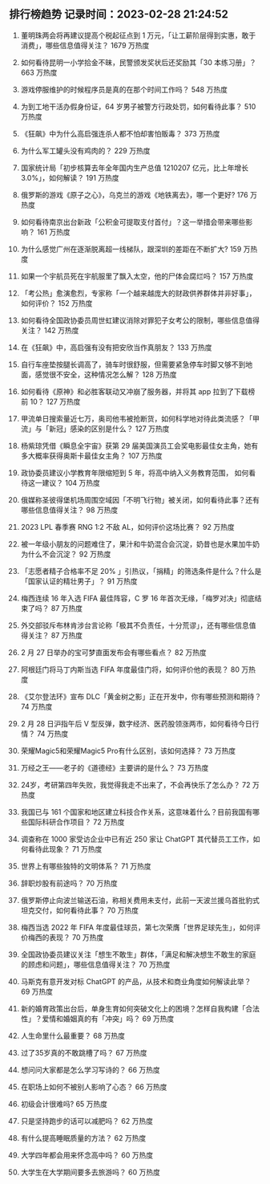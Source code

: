 
## 排行榜趋势 记录时间：2023-02-28 21:24:52
  
  1. 董明珠两会将再建议提高个税起征点到 1 万元，「让工薪阶层得到实惠，敢于消费」，哪些信息值得关注？ 1679 万热度
    
  2. 如何看待昆明一小学拾金不昧，民警颁发奖状后还奖励其「30 本练习册」？ 663 万热度
    
  3. 游戏停服维护的时候程序员是真的在那个时间工作吗？ 548 万热度
    
  4. 为到工地干活办假身份证，64 岁男子被警方行政处罚，如何看待此事？ 510 万热度
    
  5. 《狂飙》中为什么高启强连杀人都不怕却害怕贩毒？ 373 万热度
    
  6. 为什么军工罐头没有鸡肉的？ 229 万热度
    
  7. 国家统计局「初步核算去年全年国内生产总值 1210207 亿元，比上年增长 3.0%」，如何解读？ 191 万热度
    
  8. 俄罗斯的游戏《原子之心》，乌克兰的游戏《地铁离去》，哪一个更好? 176 万热度
    
  9. 如何看待南京出台新政「公积金可提取支付首付」？这一举措会带来哪些影响？ 161 万热度
    
  10. 为什么感觉广州在逐渐脱离超一线梯队，跟深圳的差距在不断扩大? 159 万热度
    
  11. 如果一个宇航员死在宇航服里了飘入太空，他的尸体会腐烂吗？ 157 万热度
    
  12. 「考公热」愈演愈烈，专家称「一个越来越庞大的财政供养群体并非好事」，如何评价？ 152 万热度
    
  13. 如何看待全国政协委员周世虹建议消除对罪犯子女考公的限制，哪些信息值得关注？ 142 万热度
    
  14. 在《狂飙》中，高启强有没有把安欣当作真朋友？ 133 万热度
    
  15. 自行车座垫按腿长调高了，骑车时很舒服，但需要紧急停车时脚又够不到地面，感觉很不安全，这种情况怎么解？ 128 万热度
    
  16. 如何看待《原神》和必胜客联动又冲崩了服务器，并将其 app 拉到了下载榜前 10？ 127 万热度
    
  17. 甲流单日搜索量近七万，奥司他韦被抢断货，如何科学地对待此类流感？「甲流」与「新冠」感染的区别是什么？ 127 万热度
    
  18. 杨紫琼凭借《瞬息全宇宙》获第 29 届美国演员工会奖电影最佳女主角，她有多大概率获得奥斯卡最佳女主角？ 107 万热度
    
  19. 政协委员建议小学教育年限缩短到 5 年，将高中纳入义务教育范围， 如何看待这一建议？ 104 万热度
    
  20. 俄媒称圣彼得堡机场周围空域因「不明飞行物」被关闭，如何看待此事？还有哪些信息值得关注？ 98 万热度
    
  21. 2023 LPL 春季赛 RNG 1:2 不敌 AL，如何评价这场比赛？ 92 万热度
    
  22. 被一年级小朋友的问题难住了，果汁和牛奶混合会沉淀，奶昔也是水果加牛奶为什么不会沉淀？ 92 万热度
    
  23. 「志愿者精子合格率不足 20% 」引热议，「捐精」的筛选条件是什么？什么是「国家认证的精壮男子」？ 91 万热度
    
  24. 梅西连续 16 年入选 FIFA 最佳阵容，C 罗 16 年首次无缘，「梅罗对决」彻底结束了吗？ 87 万热度
    
  25. 外交部驳斥布林肯涉台言论称「极其不负责任，十分荒谬」，还有哪些信息值得关注？ 87 万热度
    
  26. 2 月 27 日举办的宝可梦直面发布会有哪些看点？ 82 万热度
    
  27. 阿根廷门将马丁内斯当选 FIFA 年度最佳门将，如何评价他的表现？ 80 万热度
    
  28. 《艾尔登法环》宣布 DLC「黄金树之影」正在开发中，你有哪些预测和期待？ 74 万热度
    
  29. 2 月 28 日沪指午后 V 型反弹，数字经济、医药股领涨两市，如何看待今日行情？ 74 万热度
    
  30. 荣耀Magic5和荣耀Magic5 Pro有什么区别，该如何选择？ 73 万热度
    
  31. 万经之王——老子的《道德经》主要讲的是什么？ 73 万热度
    
  32. 24岁，考研第四年失败，我觉得我走不出来了，不会再快乐了怎么办？ 72 万热度
    
  33. 我国已与 161 个国家和地区建立科技合作关系，这意味着什么？目前我国有哪些国际科研合作项目？ 72 万热度
    
  34. 调查称在 1000 家受访企业中已有近 250 家让 ChatGPT 其代替员工工作，如何看待此现象？ 71 万热度
    
  35. 世界上有哪些独特的文明体系？ 71 万热度
    
  36. 辞职炒股有前途吗？ 70 万热度
    
  37. 俄罗斯停止向波兰输送石油，称相关费用未支付，此前一天波兰援乌首批豹式坦克交付，如何看待此事？ 70 万热度
    
  38. 梅西当选 2022 年 FIFA 年度最佳球员，第七次荣膺「世界足球先生」，如何评价梅西的表现？ 70 万热度
    
  39. 全国政协委员建议关注「想生不敢生」群体，「满足和解决想生不敢生的家庭的顾虑和问题」，哪些信息值得关注？ 70 万热度
    
  40. 马斯克有意开发对标 ChatGPT 的产品，从技术和商业角度如何解读此举？ 69 万热度
    
  41. 新的婚育政策出台后，单身生育如何突破文化上的困境？怎样自我构建「合法性」？爱情和婚姻真的有「冲突」吗？ 69 万热度
    
  42. 人生命里什么最重要？ 68 万热度
    
  43. 过了35岁真的不敢跳槽了吗？ 67 万热度
    
  44. 想问问大家都是怎么学习写诗的？ 66 万热度
    
  45. 在职场上如何不被别人影响了心态？ 66 万热度
    
  46. 初级会计很难吗? 65 万热度
    
  47. 只是坚持跑步的话可以减肥吗？ 62 万热度
    
  48. 有什么提高睡眠质量的方法？ 62 万热度
    
  49. 大学四年都会用来怀念高中吗？ 60 万热度
    
  50. 大学生在大学期间要多去旅游吗？ 60 万热度
    